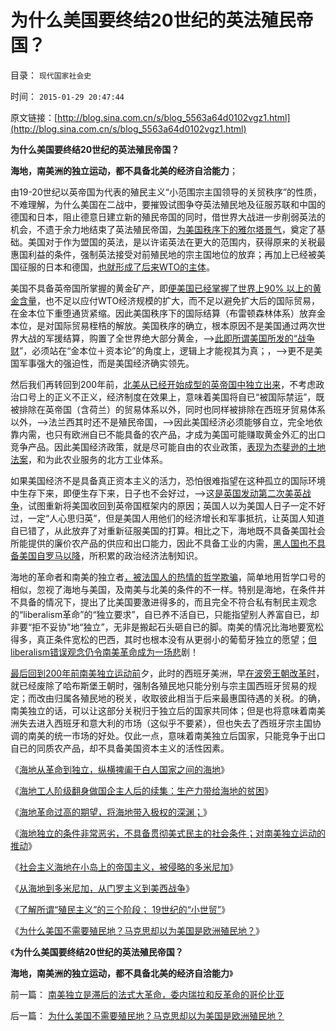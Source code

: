 # 为什么美国要终结20世纪的英法殖民帝国？

目录： `现代国家社会史` 

时间： `2015-01-29 20:47:44` 

原文链接：[http://blog.sina.com.cn/s/blog_5563a64d0102vgz1.html](http://blog.sina.com.cn/s/blog_5563a64d0102vgz1.html)

**为什么美国要终结20世纪的英法殖民帝国？**

**海地，南美洲的独立运动，都不具备北美的经济自洽能力**；

由19-20世纪以英帝国为代表的殖民主义“小范围宗主国领导的关贸秩序”的性质，不难理解，为什么美国在二战中，要摧毁试图争夺英法殖民地及征服苏联和中国的德国和日本，阻止德意日建立新的殖民帝国的同时，借世界大战进一步削弱英法的机会，不遗于余力地结束了英法殖民帝国，[为美国秩序下的雅尔塔景气](../../../2014/11/11/二战后的雅尔塔景气，局限性和经济增长边际.md)，奠定了基础。美国对于作为盟国的英法，是以许诺英法在更大的范围内，获得原来的关税最惠国利益的条件，强制英法接受对前殖民地的宗主国地位的放弃；再加上已经被美国征服的日本和德国，[也就形成了后来WTO的主体](../../../2014/3/8/印度中国的衰落，与美国德国崛起，两者间的共同机理.md)。

美国不具备英帝国所掌握的黄金矿产，即[便美国已经掌握了世界上90%
以上的黄金含量](../../../2011/6/24/罗斯福《黄金法令》意味深长和凯恩斯主义.md)，也不足以应付WTO经济规模的扩大，而不足以避免扩大后的国际贸易，在金本位下重堕通货紧缩。因此美国秩序下的国际结算（布雷顿森林体系）放弃金本位，是对国际贸易桎梏的解放。美国秩序的确立，根本原因不是美国通过两次世界大战的军援结算，购置了全世界绝大部分黄金，——>[此即所谓美国所发的“战争财](../../../2010/4/22/美国的强大，不是因为发了战争财.md)”，必须站在“金本位＋资本论”的角度上，逻辑上才能视其为真；，——>更不是美国军事强大的强迫性，而是美国经济确实领先。

然后我们再转回到200年前，[北美从已经开始成型的英帝国中独立出来](../../../2008/3/22/《爱国者》后谈北美独立战争的政治经济外交军事史.md)，不考虑政治口号上的正义不正义，经济制度在效果上，意味着美国将自已“被国际禁运”，既被排除在英帝国（含荷兰）的贸易体系以外，同时也同样被排除在西班牙贸易体系以外，——>法兰西其时还不是殖民帝国，——>因此美国经济必须能够自立，完全地依靠内需，也只有欧洲自已不能具备的农产品，才成为美国可能赚取黄金外汇的出口竞争产品。因此美国经济政策，就是尽可能自由的农业政策，[表现为杰斐逊的土地法案](../../../2011/5/10/美国房产税不是财产税.md)，和为此农业服务的北方工业体系。

如果美国经济不是具备真正资本主义的活力，恐怕很难指望在这种孤立的国际环境中生存下来，即便生存下来，日子也不会好过，——>这[是英国发动第二次美英战争](../../../2011/5/9/独立战争没有保证美国的独立；星条旗歌.md)，试图重新将美国收回到英帝国框架内的原因；英国人以为美国人日子一定不好过，一定“人心思归英”，但是美国人用他们的经济增长和军事抵抗，让英国人知道自已错了，从此放弃了对重新征服美国的打算。相比之下，海地既不具备美国社会所能提供的廉价农产品的供应和出口能力，因此不具备工业的内需，[黑人国也不具备美国自罗马以降](../../../2012/3/1/民主的法学常识和私有制和自由.md)，所积累的政治经济法制知识。

海地的革命者和南美的独立者[，被法国人的热情的哲学欺骗](../../../2015/1/19/考察种族隔离的海地的法国式大革命中的种族隔离；.md)，简单地用哲学口号的相似，忽视了海地与美国，及南美与北美的条件的不一样。特别是海地，在条件并不具备的情况下，提出了比美国要激进得多的，而且完全不符合私有制民主观念的“liberalism革命”的“独立要求”，自已养不活自已，只能指望别人养富自已，却非要“拒不妥协”地“独立”，无非是搬起石头砸自已的脚。南美的情况比海地要宽松得多，真正条件宽松的巴西，其时也根本没有从更弱小的葡萄牙独立的愿望；[但liberalism错误观念仍令南美革命成为一场悲](../../../2015/1/10/进步分子的共同错误，南美独立运动的liberalism.md)剧！

[最后回到200年前南美独立运动前](../../../2015/1/3/老式自由主义者以为革命大炮一响，就能黄金万两.md)夕，此时的西班牙美洲，早[在波旁王朝改革时](../../../2014/12/25/南北美洲独立运动的截然不同，及托克维尔法则.md)，就已经废除了哈布斯堡王朝时，强制各殖民地只能分别与宗主国西班牙贸易的规定；而改由归属各殖民地的税关，收取彼此相当于后来最惠国待遇的关税。的确，南美独立的话，可以让这部分关税归于独立后的国家共同体；但是也将意味着南美洲失去进入西班牙和意大利的市场（这似乎不要紧），但也失去了西班牙宗主国协调的南美的统一市场的好处。仅此一点，意味着南美独立后国家，只能竞争于出口自已的同质农产品，却不具备美国资本主义的活性因素。

《[海地从革命到独立，纵横捭阖于白人国家之间的海地](../../../2015/1/21/海地从革命到独立，纵横捭阖于白人国家之间的海地；.md)》

《[海地工人阶级翻身做国企主人后的续集：生产力带给海地的贫困](../../../2015/1/22/海地黑色工人阶级,翻身做国企主人后的共产主义赤贫.md)》

《[海地革命过高的期望，将海地带入极权的深渊；](../../../2015/1/23/海地革命过高的政治期望，将海地带入极权的深渊；.md)》

《[海地独立的条件非常恶劣，不具备贯彻美式民主的社会条件；对南美独立运动的推动](../../../2015/1/24/输出自由主义革命的极权海地的不得已；.md)》

《[社会主义海地在小岛上的帝国主义，被侵略的多米尼加](../../../2015/1/25/社会主义海地在小岛上的帝国主义，被侵略的多米尼加；.md)》

《[从海地到多米尼加，从门罗主义到美西战争](../../../2015/1/26/从海地到多米尼加，从门罗主义到美西战争.md)》

《[了解所谓“殖民主义”的三个阶段；
19世纪的“小世贸”](../../../2015/1/27/“殖民主义”的三个阶段；19世纪到二战前的几个“小世贸”；.md)》

《[为什么美国不需要殖民地？马克思却以为美国是欧洲殖民地？](../../../2015/1/28/为什么美国不需要殖民地？马克思却以为美国是欧洲殖民地？.md)》

《**为什么美国要终结20世纪的英法殖民帝国？**

**海地，南美洲的独立运动，都不具备北美的经济自洽能力**》

前一篇： [南美独立是滞后的法式大革命，委内瑞拉和反革命的哥伦比亚](../../../2015/1/30/南美独立是滞后的法式大革命，委内瑞拉和反革命的哥伦比亚.md)

后一篇： [为什么美国不需要殖民地？马克思却以为美国是欧洲殖民地？](../../../2015/1/28/为什么美国不需要殖民地？马克思却以为美国是欧洲殖民地？.md)

